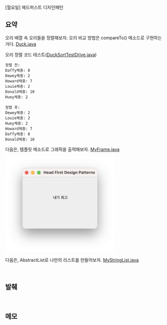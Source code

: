 [월요일] 헤드퍼스트 디자인패턴

## 요약

오리 배열 속 오리들을 정렬해보자. 오리 비교 방법은 compareTo() 메소드로 구현하는 거다. [Duck.java](../../headfirst-designpatterns/TemplateMethodPattern/DuckSort/src/Duck.java)

오리 정렬 코드 테스트([DuckSortTestDrive.java](../../headfirst-designpatterns/TemplateMethodPattern/DuckSort/src/DuckSortTestDrive.java))

```
정렬 전:
Daffy체중: 8
Dewey체중: 2
Howard체중: 7
Louie체중: 2
Donald체중: 10
Huey체중: 2

정렬 후:
Dewey체중: 2
Louie체중: 2
Huey체중: 2
Howard체중: 7
Daffy체중: 8
Donald체중: 10
```

다음은, 템플릿 메소드로 그래픽을 출력해보자. [MyFrame.java](../../headfirst-designpatterns/TemplateMethodPattern/GraphicPrint/src/MyFrame.java)

<img src="../../images/HFDP_342pg_MyFrame.png" width="350" alt="MyFrame - 342 페이지">

다음은, AbstractList로 나만의 리스트를 만들어보자. [MyStringList.java](../../headfirst-designpatterns/TemplateMethodPattern/MakeMyStringList/src/MyStringList.java)

</br>

## 발췌

</br>

## 메모
